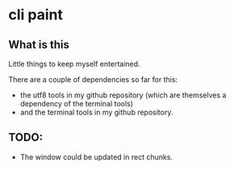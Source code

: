 # cli paint

## What is this

Little things to keep myself entertained.

There are a couple of dependencies so far for this:

- the utf8 tools in my github repository (which are themselves a dependency of 
	the terminal tools)
- and the terminal tools in my github repository.

## TODO:

- The window could be updated in rect chunks.
